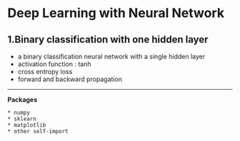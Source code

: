 # Deep Learning with Neural Network

## 1.Binary classification with one hidden layer

* a binary classification neural network with a single hidden layer
* activation function : tanh
* cross entropy loss
* forward and backward propagation  
---
**Packages**

    * numpy
    * sklearn
    * matplotlib
    * other self-import
